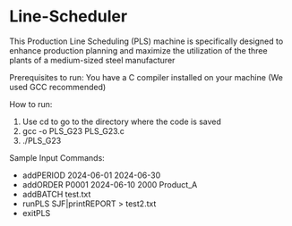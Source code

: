 # Line-Scheduler
This Production Line Scheduling (PLS) machine is specifically designed to enhance production planning and maximize the utilization of the three plants of a medium-sized steel manufacturer

Prerequisites to run:
You have a C compiler installed on your machine (We used GCC recommended)

How to run:
1) Use cd to go to the directory where the code is saved
2) gcc -o PLS_G23 PLS_G23.c
3) ./PLS_G23

Sample Input Commands:
* addPERIOD 2024-06-01 2024-06-30
* addORDER P0001 2024-06-10 2000 Product_A
* addBATCH test.txt
* runPLS SJF|printREPORT > test2.txt
* exitPLS
